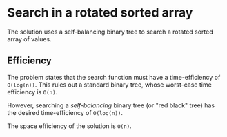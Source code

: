 # Search in a rotated sorted array #
The solution uses a self-balancing binary tree to search a rotated sorted array of values.

## Efficiency ##
The problem states that the search function must have a time-efficiency of `O(log(n))`. This rules out a standard binary tree, whose worst-case time efficiency is `O(n)`.

However, searching a _self-balancing_ binary tree (or "red black" tree) has the desired time-efficiency of `O(log(n))`.

The space efficiency of the solution is `O(n)`.
